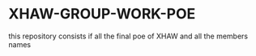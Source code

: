 # XHAW-GROUP-WORK-POE
this repository consists if all the final poe of XHAW and all the members names

